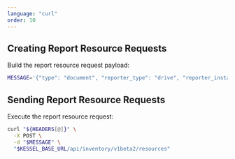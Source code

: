 ```yaml
---
language: "curl"
order: 10
---
```

## Creating Report Resource Requests

Build the report resource request payload:

```bash
MESSAGE='{"type": "document", "reporter_type": "drive", "reporter_instance_id": "drive-1","representations": {"metadata": {"local_resource_id": "doc-123","api_href": "https://drive.example.com/document/123","console_href": "https://www.console.com/drive/documents","reporter_version": "2.7.16"},"common": {"workspace_id": "workspace-1"},"reporter": {"document_id": "doc-123","document_name": "My Important Document","document_type": "document","created_at": "2025-08-31T10:30:00Z","file_size": 2048576,"owner_id": "user-1"}}}'
```

## Sending Report Resource Requests

Execute the report resource request:

```bash
curl "${HEADERS[@]}" \
  -X POST \
  -d "$MESSAGE" \
  "$KESSEL_BASE_URL/api/inventory/v1beta2/resources"
```
